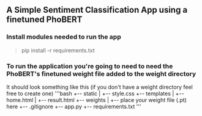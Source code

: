 ## A Simple Sentiment Classification App using a finetuned PhoBERT

### Install modules needed to run the app
>pip install -r requirements.txt

### To run the application you're going to need to need the PhoBERT's finetuned weight file added to the weight directory
It should look something like this (if you don't have a weight directory feel free to create one)
'''bash
+-- static
|   +-- style.css
+-- templates
|   +-- home.html
|   +-- result.html
+-- weights
|   +-- place your weight file (.pt) here
+-- .gitignore
+-- app.py
+-- requirements.txt
'''